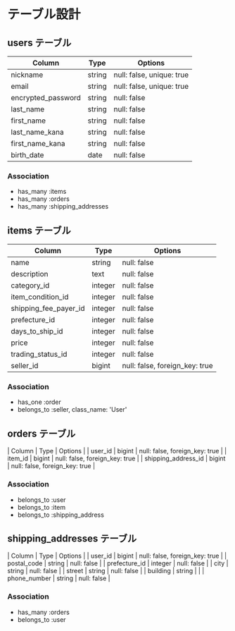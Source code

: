 # テーブル設計

## users テーブル

| Column             | Type   | Options                   |
| ------------------ | ------ | ------------------------- |
| nickname           | string | null: false, unique: true |
| email              | string | null: false, unique: true |
| encrypted_password | string | null: false               |
| last_name          | string | null: false               |
| first_name         | string | null: false               |
| last_name_kana     | string | null: false               |
| first_name_kana    | string | null: false               |
| birth_date         | date   | null: false               |



### Association
- has_many :items
- has_many :orders
- has_many :shipping_addresses


## items テーブル

| Column               | Type    | Options                        |
| -------------------- | ------- | -----------------------------  |
| name                 | string  | null: false                    |
| description          | text    | null: false                    |
| category_id          | integer | null: false                    |
| item_condition_id    | integer | null: false                    |
| shipping_fee_payer_id| integer | null: false                    |
| prefecture_id        | integer | null: false                    |
| days_to_ship_id      | integer | null: false                    |
| price                | integer | null: false                    | 
| trading_status_id    | integer | null: false                    | 
| seller_id            | bigint  | null: false, foreign_key: true |

### Association
- has_one :order
- belongs_to :seller, class_name: 'User'


## orders テーブル

| Column                | Type    | Options                        |
| user_id               | bigint  | null: false, foreign_key: true |
| item_id               | bigint  | null: false, foreign_key: true |
| shipping_address_id   | bigint  | null: false, foreign_key: true |

### Association
- belongs_to :user
- belongs_to :item
- belongs_to :shipping_address

## shipping_addresses テーブル

| Column                | Type    | Options                        |
| user_id               | bigint  | null: false, foreign_key: true |
| postal_code           | string  | null: false                    |
| prefecture_id         | integer | null: false                    |
| city                  | string  | null: false                    |
| street                | string  | null: false                    |
| building              | string  |                                |
| phone_number          | string  | null: false                    |

### Association
- has_many :orders
- belongs_to :user
